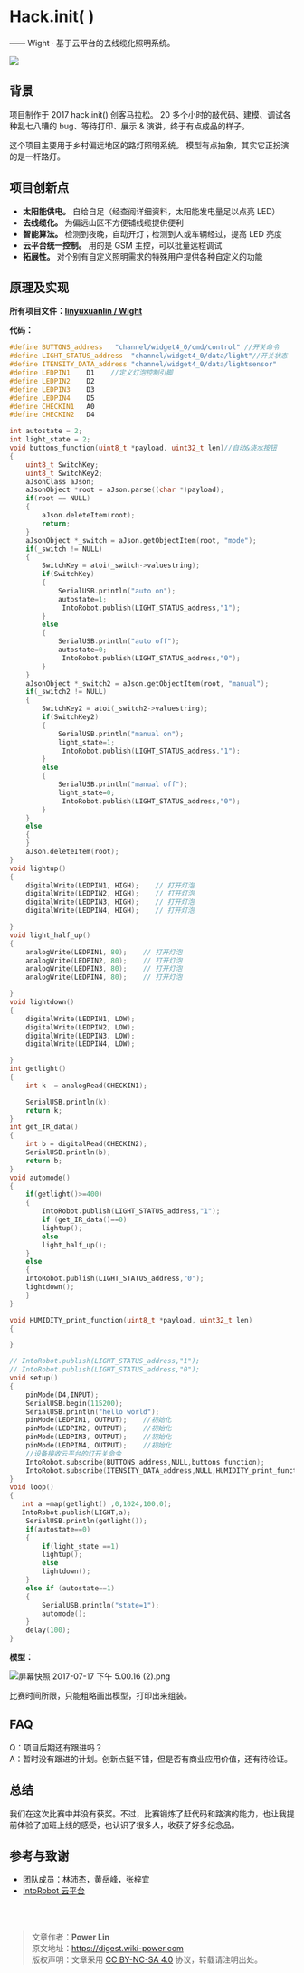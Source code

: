 # Hack.init( )

—— Wight · 基于云平台的去线缆化照明系统。

![](https://wiki-media-1253965369.cos.ap-guangzhou.myqcloud.com/img/wight.jpg)

## 背景

项目制作于 2017 hack.init\(\) 创客马拉松。 20 多个小时的敲代码、建模、调试各种乱七八糟的 bug、等待打印、展示 & 演讲，终于有点成品的样子。

这个项目主要用于乡村偏远地区的路灯照明系统。 模型有点抽象，其实它正扮演的是一杆路灯。

## 项目创新点

- **太阳能供电。** 自给自足（经查阅详细资料，太阳能发电量足以点亮 LED）
- **去线缆化。** 为偏远山区不方便铺线缆提供便利
- **智能算法。** 检测到夜晚，自动开灯；检测到人或车辆经过，提高 LED 亮度
- **云平台统一控制。** 用的是 GSM 主控，可以批量远程调试
- **拓展性。** 对个别有自定义照明需求的特殊用户提供各种自定义的功能

## 原理及实现

**所有项目文件：**[**linyuxuanlin / Wight**](https://github.com/linyuxuanlin/Wight)

**代码：**

```cpp
#define BUTTONS_address   "channel/widget4_0/cmd/control" //开关命令
#define LIGHT_STATUS_address  "channel/widget4_0/data/light"//开关状态
#define ITENSITY_DATA_address "channel/widget4_0/data/lightsensor"
#define LEDPIN1    D1    //定义灯泡控制引脚
#define LEDPIN2    D2
#define LEDPIN3    D3
#define LEDPIN4    D5
#define CHECKIN1   A0
#define CHECKIN2   D4

int autostate = 2;
int light_state = 2;
void buttons_function(uint8_t *payload, uint32_t len)//自动&浇水按钮
{
    uint8_t SwitchKey;
    uint8_t SwitchKey2;
    aJsonClass aJson;
    aJsonObject *root = aJson.parse((char *)payload);
    if(root == NULL)
    {
        aJson.deleteItem(root);
        return;
    }
    aJsonObject *_switch = aJson.getObjectItem(root, "mode");
    if(_switch != NULL)
    {
        SwitchKey = atoi(_switch->valuestring);
        if(SwitchKey)
        {
            SerialUSB.println("auto on");
            autostate=1;
             IntoRobot.publish(LIGHT_STATUS_address,"1");
        }
        else
        {
            SerialUSB.println("auto off");
            autostate=0;
             IntoRobot.publish(LIGHT_STATUS_address,"0");
        }
    }
    aJsonObject *_switch2 = aJson.getObjectItem(root, "manual");
    if(_switch2 != NULL)
    {
        SwitchKey2 = atoi(_switch2->valuestring);
        if(SwitchKey2)
        {
            SerialUSB.println("manual on");
            light_state=1;
             IntoRobot.publish(LIGHT_STATUS_address,"1");
        }
        else
        {
            SerialUSB.println("manual off");
            light_state=0;
             IntoRobot.publish(LIGHT_STATUS_address,"0");
        }
    }
    else
    {
    }
    aJson.deleteItem(root);
}
void lightup()
{
    digitalWrite(LEDPIN1, HIGH);    // 打开灯泡
    digitalWrite(LEDPIN2, HIGH);    // 打开灯泡
    digitalWrite(LEDPIN3, HIGH);    // 打开灯泡
    digitalWrite(LEDPIN4, HIGH);    // 打开灯泡

}
void light_half_up()
{
    analogWrite(LEDPIN1, 80);    // 打开灯泡
    analogWrite(LEDPIN2, 80);    // 打开灯泡
    analogWrite(LEDPIN3, 80);    // 打开灯泡
    analogWrite(LEDPIN4, 80);    // 打开灯泡

}
void lightdown()
{
    digitalWrite(LEDPIN1, LOW);
    digitalWrite(LEDPIN2, LOW);
    digitalWrite(LEDPIN3, LOW);
    digitalWrite(LEDPIN4, LOW);

}
int getlight()
{
    int k  = analogRead(CHECKIN1);

    SerialUSB.println(k);
    return k;
}
int get_IR_data()
{
    int b = digitalRead(CHECKIN2);
    SerialUSB.println(b);
    return b;
}
void automode()
{
    if(getlight()>=400)
    {
        IntoRobot.publish(LIGHT_STATUS_address,"1");
        if (get_IR_data()==0)
        lightup();
        else
        light_half_up();
    }
    else
    {
    IntoRobot.publish(LIGHT_STATUS_address,"0");
    lightdown();
    }
}

void HUMIDITY_print_function(uint8_t *payload, uint32_t len)
{

}

// IntoRobot.publish(LIGHT_STATUS_address,"1");
// IntoRobot.publish(LIGHT_STATUS_address,"0");
void setup()
{
    pinMode(D4,INPUT);
    SerialUSB.begin(115200);
    SerialUSB.println("hello world");
    pinMode(LEDPIN1, OUTPUT);    //初始化
    pinMode(LEDPIN2, OUTPUT);    //初始化
    pinMode(LEDPIN3, OUTPUT);    //初始化
    pinMode(LEDPIN4, OUTPUT);    //初始化
    //设备接收云平台的灯开关命令
    IntoRobot.subscribe(BUTTONS_address,NULL,buttons_function);
    IntoRobot.subscribe(ITENSITY_DATA_address,NULL,HUMIDITY_print_function);
}
void loop()
{
   int a =map(getlight() ,0,1024,100,0);
   IntoRobot.publish(LIGHT,a);
    SerialUSB.println(getlight());
    if(autostate==0)
    {
        if(light_state ==1)
        lightup();
        else
        lightdown();
    }
    else if (autostate==1)
    {
        SerialUSB.println("state=1");
        automode();
    }
    delay(100);
}
```

**模型：**

![屏幕快照 2017-07-17 下午 5.00.16 (2).png](http://upload-images.jianshu.io/upload_2218072-c2cb025a94089a51.png?imageMogr2/auto-orient/strip|imageView2/2/w/1240)

比赛时间所限，只能粗略画出模型，打印出来组装。

## FAQ

Q：项目后期还有跟进吗？  
 A：暂时没有跟进的计划。创新点挺不错，但是否有商业应用价值，还有待验证。

## 总结

我们在这次比赛中并没有获奖。不过，比赛锻炼了赶代码和路演的能力，也让我提前体验了加班上线的感受，也认识了很多人，收获了好多纪念品。

## 参考与致谢

- 团队成员：林沛杰，黄岳峰，张梓宜
- [IntoRobot 云平台](https://www.intorobot.com/)

<br />

<br />

> 文章作者：**Power Lin**  
> 原文地址：<https://digest.wiki-power.com>  
> 版权声明：文章采用 [CC BY-NC-SA 4.0](https://creativecommons.org/licenses/by/4.0/deed.zh) 协议，转载请注明出处。
